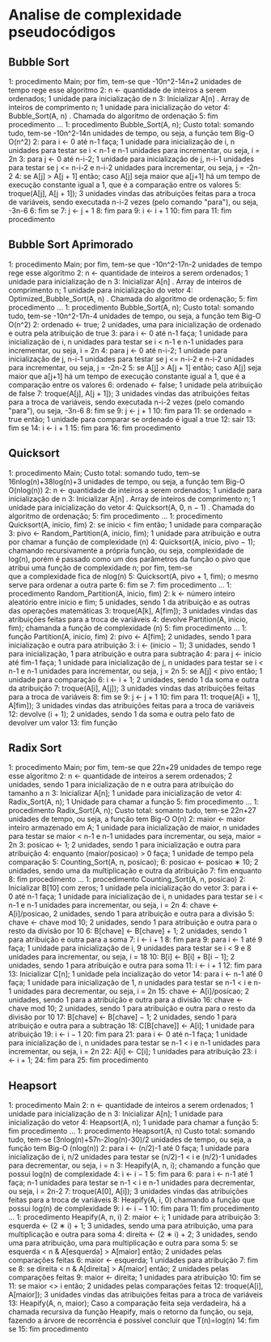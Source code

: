 # Analise de complexidade pseudocódigos

## Bubble Sort

1: procedimento Main; por fim, tem-se que -10n^2-14n+2 unidades de tempo rege esse algoritmo
2:      n ← quantidade de inteiros a serem ordenados; 1 unidade para inicialização de n 
3:      Inicializar A[n] . Array de inteiros de comprimento n; 1 unidade para inicialização do vetor
4:      Bubble_Sort(A, n) . Chamada do algoritmo de ordenação
5: fim procedimento
...
1: procedimento Bubble_Sort(A, n); Custo total: somando tudo, tem-se -10n^2-14n unidades de tempo, ou seja, 
                                   a função tem Big-O O(n^2)
2:      para i ← 0 até n-1 faça; 1 unidade para inicialização de i, n unidades para testar se i < n-1 e n-1 
                                 unidades para incrementar, ou seja, i = 2n 
3:          para j ← 0 até n-i-2; 1 unidade para inicialização de j, n-i-1 unidades para testar se j <= n-i-2
                                  e n-i-2 unidades para incrementar, ou seja, j = -2n-2
4:              se A[j] > A[j + 1] então; caso A[j] seja maior que a[j+1] há um tempo de execução constante
                                          igual a 1, que é a comparação entre os valores
5:                  troque(A[j], A[j + 1]); 3 unidades vindas das atribuições feitas para a troca de variáveis,
                                            sendo executada n-i-2 vezes (pelo comando "para"), ou seja, -3n-6
6:              fim se
7:              j ← j + 1
8:          fim para
9:          i ← i + 1
10:     fim para
11: fim procedimento

## Bubble Sort Aprimorado

1: procedimento Main; por fim, tem-se que -10n^2-17n-2 unidades de tempo rege esse algoritmo
2:      n ← quantidade de inteiros a serem ordenados; 1 unidade para inicialização de n 
3:      Inicializar A[n] . Array de inteiros de comprimento n; 1 unidade para inicialização do vetor
4:      Optimized_Bubble_Sort(A, n) . Chamada do algoritmo de ordenação; 
5: fim procedimento
...
1: procedimento Bubble_Sort(A, n); Custo total: somando tudo, tem-se -10n^2-17n-4 unidades de tempo, ou 
                                   seja, a função tem Big-O O(n^2)
2:      ordenado ← true; 2 unidades, uma para inicialização de ordenado e outra pela atribuição de true
3:      para i ← 0 até n-1 faça; 1 unidade para inicialização de i, n unidades para testar se i < n-1 e n-1 
                                 unidades para incrementar, ou seja, i = 2n
4:          para j ← 0 até n-i-2; 1 unidade para inicialização de j, n-i-1 unidades para testar se j <= n-i-2
                                  e n-i-2 unidades para incrementar, ou seja, j = -2n-2
5:              se A[j] > A[j + 1] então; caso A[j] seja maior que a[j+1] há um tempo de execução constante
                                          igual a 1, que é a comparação entre os valores
6:                  ordenado ← false; 1 unidade pela atribuição de false 
7:                  troque(A[j], A[j + 1]); 3 unidades vindas das atribuições feitas para a troca de variáveis,
                                            sendo executada n-i-2 vezes (pelo comando "para"), ou seja, -3n-6
8:              fim se
9:              j ← j + 1 
10:          fim para
11:         se ordenado = true então; 1 unidade para comparar se ordenado é igual a true 
12:             sair
13:         fim se
14:         i ← i + 1
15:     fim para
16: fim procedimento

## Quicksort

1: procedimento Main; Custo total: somando tudo, tem-se 16nlog(n)+38log(n)+3 unidades de tempo, ou 
                                   seja, a função tem Big-O O(nlog(n))
2:      n ← quantidade de inteiros a serem ordenados; 1 unidade para inicialização de n
3:      Inicializar A[n] . Array de inteiros de comprimento n; 1 unidade para inicialização do vetor 
4:      Quicksort(A, 0, n − 1) . Chamada do algoritmo de ordenação; 
5: fim procedimento
...
1: procedimento Quicksort(A, inicio, fim)
2:      se inicio < fim então; 1 unidade para comparação  
3:          pivo ← Random_Partition(A, inicio, fim); 1 unidade para atribuição e outra por chamar a função de 
                                                     complexidade (n)
4:          Quicksort(A, inicio, pivo − 1); chamando recursivamente a própria função, ou seja, complexidade
                                            de log(n), porém é passado como um dos parâmetros da função o 
                                            pivo que atribui uma função de complexidade n; por fim, tem-se  
                                            que a complexidade fica de nlog(n)
5:          Quicksort(A, pivo + 1, fim); o mesmo serve para ordenar a outra parte
6:      fim se
7: fim procedimento
...
1: procedimento Random_Partition(A, inicio, fim)
2:      k ← número inteiro aleatório entre inicio e fim; 5 unidades, sendo 1 da atribuição e as outras das 
                                                         operações matemáticas
3:      troque(A[k], A[fim]); 3 unidades vindas das atribuições feitas para a troca de variáveis
4:      devolve Partition(A, inicio, fim); chamanda a função de complexidade (n)
5: fim procedimento
...
1: função Partition(A, inicio, fim)
2:      pivo ← A[fim]; 2 unidades, sendo 1 para inicialização e outra para atribuição
3:      i ← (inicio − 1); 3 unidades, sendo 1 para inicialização, 1 para atribuição e outra para subtração
4:      para j ← inicio até fim-1 faça; 1 unidade para inicialização de j, n unidades para testar se i < n-1 e
                                        n-1 unidades para incrementar, ou seja, j = 2n
5:          se A[j] < pivo então; 1 unidade para comparação 
6:              i ← i + 1; 2 unidades, sendo 1 da soma e outra da atribuição
7:              troque(A[i], A[j]); 3 unidades vindas das atribuições feitas para a troca de variáveis
8:          fim se
9:          j ← j + 1
10:     fim para
11:     troque(A[i + 1], A[fim]); 3 unidades vindas das atribuições feitas para a troca de variáveis
12:     devolve (i + 1); 2 unidades, sendo 1 da soma e outra pelo fato de devolver um valor 
13: fim função

## Radix Sort

1: procedimento Main; por fim, tem-se que 22n+29 unidades de tempo rege esse algoritmo
2:      n ← quantidade de inteiros a serem ordenados; 2 unidades, sendo 1 para inicialização de n e outra para
                                                      atribuição do tamanho a n
3:      Inicializar A[n]; 1 unidade para inicialização de vetor
4:      Radix_Sort(A, n); 1 Unidade para chamar a função
5: fim procedimento
...
1: procedimento Radix_Sort(A, n); Custo total: somanto tudo, tem-se 22n+27 unidades de tempo, ou seja, a função
                                  tem Big-O O(n)
2:      maior ← maior inteiro armazenado em A; 1 unidade para inicialização de maior, n unidades para testar
                                               se maior < n-1 e n-1 unidades para incrementar, ou seja, maior =
                                               2n
3:      posicao ← 1; 2 unidades, sendo 1 para inicialização e outra para atribuição
4:      enquanto (maior/posicao) > 0 faça; 1 unidade de tempo pela comparação
5:          Counting_Sort(A, n, posicao); 
6:          posicao ← posicao ∗ 10; 2 unidades, sendo uma da multiplicação e outra da atribuição
7:      fim enquanto
8: fim procedimento
...
1: procedimento Counting_Sort(A, n, posicao)
2:      Inicializar B[10] com zeros; 1 unidade pela inicialização do vetor
3:      para i ← 0 até n-1 faça; 1 unidade para inicialização de i, n unidades para testar se i < n-1 e n-1
                                 unidades para incrementar, ou seja, i = 2n
4:          chave ← A[i]/posicao, 2 unidades, sendo 1 para atribuição e outra para a divisão
5:          chave ← chave mod 10; 2 unidades, sendo 1 para atribuição e outra para o resto da divisão por 10
6:          B[chave] ← B[chave] + 1; 2 unidades, sendo 1 para atribuição e outra para a soma 
7:          i ← i + 1
8:      fim para 
9:      para i ← 1 até 9 faça; 1 unidade para inicialização de i, 9 unidades para testar se i < 9 e 8 unidades 
                               para incrementar, ou seja, i = 18
10:         B[i] ← B[i] + B[i − 1]; 2 unidades, sendo 1 para atribuição e outra para soma
11:         i ← i + 1
12:     fim para
13:     Inicializar C[n]; 1 unidade pela incialização do vetor 
14:     para i ← n-1 até 0 faça; 1 unidade para inicialização de 1, n unidades para testar se n-1 < i e n-1 
                                 unidades para decrementar, ou seja, i = 2n 
15:         chave ← A[i]/posicao; 2 unidades, sendo 1 para a atribuição e outra para a divisão
16:         chave ← chave mod 10; 2 unidades, sendo 1 para atribuição e outra para o resto da divisão por 10
17:         B[chave] ← B[chave] − 1; 2 unidades, sendo 1 para atribuição e outra para a subtração
18:         C[B[chave]] ← A[i]; 1 unidade para atribuição
19:         i ← i − 1 
20:     fim para
21:     para i ← 0 até n-1 faça; 1 unidade para inicialização de i, n unidades para testar se n-1 < i e n-1 
                                 unidades para incrementar, ou seja, i = 2n 
22:         A[i] ← C[i]; 1 unidades para atribuição
23:         i ← i + 1; 
24:     fim para
25: fim procedimento

## Heapsort

1: procedimento Main 
2:      n ← quantidade de inteiros a serem ordenados; 1 unidade para inicialização de n 
3:      Inicializar A[n]; 1 unidade para inicialização do vetor
4:      Heapsort(A, n); 1 unidade para chamar a função 
5: fim procedimento 
...
1: procedimento Heapsort(A, n) Custo total: somando tudo, tem-se (3nlog(n)+57n-2log(n)-30)/2 unidades de tempo,
                                            ou seja, a função tem Big-O (nlog(n))
2:      para i ← (n/2)-1 até 0 faça; 1 unidade para inicialização de i, n/2 unidades para testar se (n/2)-1 < i
                                     e (n/2)-1 unidades para decrementar, ou seja, i = n 
3:          Heapify(A, n, i); chamando a função que possui log(n) de complexidade
4:          i ← i − 1
5:      fim para
6:      para i ← n-1 até 1 faça; n-1 unidades para testar se n-1 < i e n-1 unidades para decrementar, ou seja,
                                 i = 2n-2
7:          troque(A[0], A[i]); 3 unidades vindas das atribuições feitas para a troca de variáveis
8:          Heapify(A, i, 0) chamando a função que possui log(n) de complexidade
9:          i ← i − 1
10:     fim para
11: fim procedimento
...
1: procedimento Heapify(A, n, i)
2:      maior ← i; 1 unidade para atribuição 
3:      esquerda ← (2 ∗ i) + 1; 3 unidades, sendo uma para atribuição, uma para multiplicação e outra para soma
4:      direita ← (2 ∗ i) + 2; 3 unidades, sendo uma para atribuição, uma para multiplicação e outra para soma
5:      se esquerda < n & A[esquerda] > A[maior] então; 2 unidades pelas comparações feitas
6:          maior ← esquerda; 1 unidades para atribuição
7:      fim se
8:      se direita < n & A[direita] > A[maior] então; 2 unidades pelas comparações feitas
9:          maior ← direita; 1 unidades para atribuição 
10:     fim se
11:     se maior <> i então; 2 unidades pelas comparações feitas
12:         troque(A[i], A[maior]); 3 unidades vindas das atribuições feitas para a troca de variáveis
13:         Heapify(A, n, maior); Caso a comparação feita seja verdadeira, há a chamada recursiva da função 
                                  Heapify, mais o retorno da função, ou seja, fazendo a árvore de recorrência
                                  é possível concluir que T(n)=log(n)
14:     fim se
15: fim procedimento